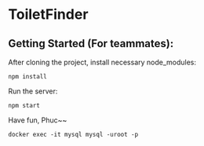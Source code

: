 # ToiletFinder

## Getting Started (For teammates):
After cloning the project, install necessary node_modules:
```
npm install
```
Run the server:
```
npm start
```
Have fun, Phuc~~

```
docker exec -it mysql mysql -uroot -p
